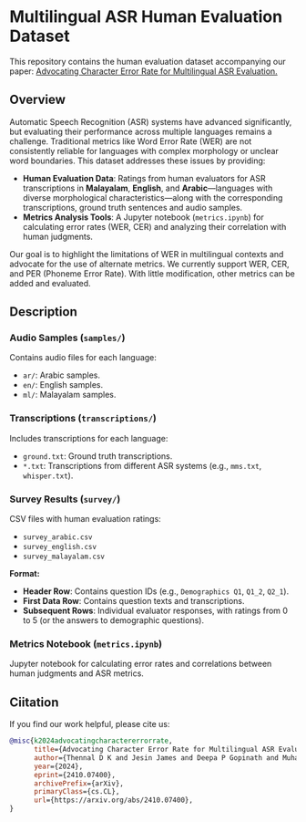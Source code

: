 # Multilingual ASR Human Evaluation Dataset

This repository contains the human evaluation dataset accompanying our paper: [Advocating Character Error Rate for Multilingual ASR Evaluation.](https://arxiv.org/abs/2410.07400)

## Overview

Automatic Speech Recognition (ASR) systems have advanced significantly, but evaluating their performance across multiple languages remains a challenge. Traditional metrics like Word Error Rate (WER) are not consistently reliable for languages with complex morphology or unclear word boundaries. This dataset addresses these issues by providing:

- **Human Evaluation Data**: Ratings from human evaluators for ASR transcriptions in **Malayalam**, **English**, and **Arabic**—languages with diverse morphological characteristics—along with the corresponding transcriptions, ground truth sentences and audio samples.
- **Metrics Analysis Tools**: A Jupyter notebook (`metrics.ipynb`) for calculating error rates (WER, CER) and analyzing their correlation with human judgments.

Our goal is to highlight the limitations of WER in multilingual contexts and advocate for the use of alternate metrics. We currently support WER, CER, and PER (Phoneme Error Rate). With little modification, other metrics can be added and evaluated.


## Description

### Audio Samples (`samples/`)

Contains audio files for each language:
- `ar/`: Arabic samples.
- `en/`: English samples.
- `ml/`: Malayalam samples.

### Transcriptions (`transcriptions/`)

Includes transcriptions for each language:
- `ground.txt`: Ground truth transcriptions.
- `*.txt`: Transcriptions from different ASR systems (e.g., `mms.txt`, `whisper.txt`).

### Survey Results (`survey/`)

CSV files with human evaluation ratings:
- `survey_arabic.csv`
- `survey_english.csv`
- `survey_malayalam.csv`

**Format:**
- **Header Row**: Contains question IDs (e.g., `Demographics Q1`, `Q1_2`, `Q2_1`).
- **First Data Row**: Contains question texts and transcriptions.
- **Subsequent Rows**: Individual evaluator responses, with ratings from 0 to 5 (or the answers to demographic questions).

### Metrics Notebook (`metrics.ipynb`)

Jupyter notebook for calculating error rates and correlations between human judgments and ASR metrics.

## Ciitation

If you find our work helpful, please cite us:
```bibtex
@misc{k2024advocatingcharactererrorrate,
      title={Advocating Character Error Rate for Multilingual ASR Evaluation}, 
      author={Thennal D K and Jesin James and Deepa P Gopinath and Muhammed Ashraf K},
      year={2024},
      eprint={2410.07400},
      archivePrefix={arXiv},
      primaryClass={cs.CL},
      url={https://arxiv.org/abs/2410.07400}, 
}
```